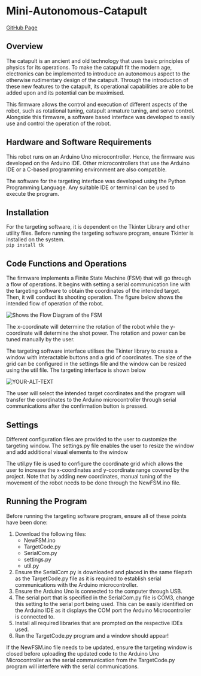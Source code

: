 # Mini-Autonomous-Catapult

[GitHub Page](https://github.com/AmirMasri/Mini-Autonomous-Catapult)
## Overview
The catapult is an ancient and old technology that uses basic principles of physics for its operations. To make the catapult fit the modern age, electronics can be implemented to introduce an autonomous aspect to the otherwise rudimentary design of the catapult. Through the introduction of these new features to the catapult, its operational capabilities are able to be added upon and its potential can be maximised.

This firmware allows the control and execution of different aspects of the robot, such as rotational tuning, catapult armature tuning, and servo control. Alongside this firmware, a software based interface was developed to easily use and control the operation of the robot.

## Hardware and Software Requirements
This robot runs on an Arduino Uno microcontroller. Hence, the firmware was developed on the Arduino IDE. Other microcontrollers that use the Arduino IDE or a C-based programming environment are also compatible.

The software for the targeting interface was developed using the Python Programming Language. Any suitable IDE or terminal can be used to execute the program.

## Installation
For the targeting software, it is dependent on the Tkinter Library and other utility files.
Before running the targeting software program, ensure Tkinter is installed on the system.<br>
`pip install tk`

## Code Functions and Operations
The firmware implements a Finite State Machine (FSM) that will go through a flow of operations. It begins with setting a serial communication line with the targeting software to obtain the coordinates of the intended target. Then, it will conduct its shooting operation. The figure below shows the intended flow of operation of the robot.

<picture>
 <source media="(prefers-color-scheme: dark)" srcset="https://github.com/AmirMasri/Mini-Autonamous-Catapult/blob/main/Coordinate%20Selection%20(1).png">
 <source media="(prefers-color-scheme: light)" srcset="https://github.com/AmirMasri/Mini-Autonamous-Catapult/blob/main/Coordinate%20Selection%20(1).png">
 <img alt="Shows the Flow Diagram of the FSM" src="https://github.com/AmirMasri/Mini-Autonamous-Catapult/blob/main/Coordinate%20Selection%20(1).png">
</picture>

The x-coordinate will determine the rotation of the robot while the y-coordinate will determine the shot power. The rotation and power can be tuned manually by the user.

The targeting software interface utilises the Tkinter library to create a window with interactable buttons and a grid of coordinates. The size of the grid can be configured in the settings file and the window can be resized using the util file. The targeting interface is shown below

<picture>
 <source media="(prefers-color-scheme: dark)" srcset="https://github.com/AmirMasri/Mini-Autonamous-Catapult/blob/main/TargetingWindow.png">
 <source media="(prefers-color-scheme: light)" srcset="https://github.com/AmirMasri/Mini-Autonamous-Catapult/blob/main/TargetingWindow.png">
 <img alt="YOUR-ALT-TEXT" src="https://github.com/AmirMasri/Mini-Autonamous-Catapult/blob/main/TargetingWindow.png">
</picture>

The user will select the intended target coordinates and the program will transfer the coordinates to the Arduino microcontroller through serial communications after the confirmation button is pressed. 

## Settings
Different configuration files are provided to the user to customize the targeting window. The settings.py file enables the user to resize the window and add additional visual elements to the window

The util.py file is used to configure the coordinate grid which allows the user to increase the x-coordinates and y-coordinate range covered by the project. Note that by adding new coordinates, manual tuning of the movement of the robot needs to be done through the NewFSM.ino file.

## Running the Program

Before running the targeting software program, ensure all of these points have been done:
1. Download the following files:
   - NewFSM.ino
   - TargetCode.py
   - SerialCom.py
   - settings.py
   - util.py
2. Ensure the SerialCom.py is downloaded and placed in the same filepath as the TargetCode.py file as it is required to establish serial communications with the Arduino microcontroller.
3. Ensure the Arduino Uno is connected to the computer through USB.
4. The serial port that is specified in the SerialCom.py file is COM3, change this setting to the serial port being used. This can be easily identified on the Arduino IDE as it displays the COM port the Arduino Microcontroller is connected to.
5. Install all required libraries that are prompted on the respective IDEs used.
6. Run the TargetCode.py program and a window should appear!

If the NewFSM.ino file needs to be updated, ensure the targeting window is closed before uploading the updated code to the Arduino Uno Microcontroller as the serial communication from the TargetCode.py program will interfere with the serial communications.
